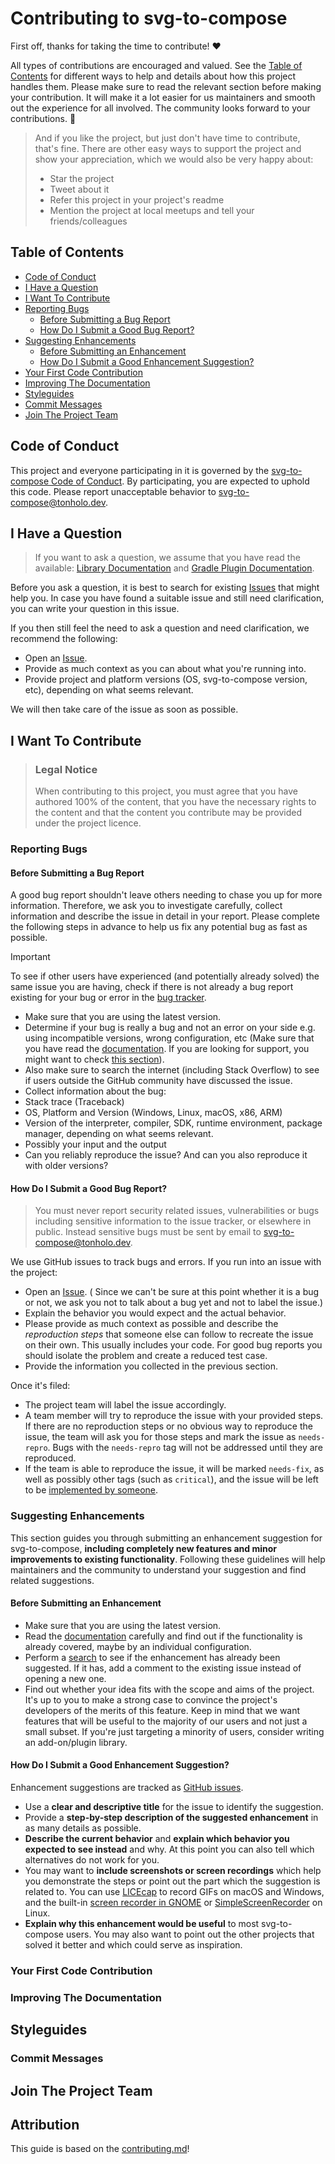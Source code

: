 <!-- omit toc -->

# Contributing to svg-to-compose

First off, thanks for taking the time to contribute! ❤️

All types of contributions are encouraged and valued. See
the [Table of Contents](#table-of-contents) for different ways to help and
details about how this project handles them. Please make sure to read the
relevant section before making your contribution. It will make it a lot easier
for us maintainers and smooth out the experience for all involved. The community
looks forward to your contributions. 🎉

> And if you like the project, but just don't have time to contribute, that's
> fine. There are other easy ways to support the project and show your
> appreciation, which we would also be very happy about:
> - Star the project
> - Tweet about it
> - Refer this project in your project's readme
> - Mention the project at local meetups and tell your friends/colleagues

<!-- omit toc -->

## Table of Contents

* [Code of Conduct](#code-of-conduct)
* [I Have a Question](#i-have-a-question)
* [I Want To Contribute](#i-want-to-contribute)
* [Reporting Bugs](#reporting-bugs)
    * [Before Submitting a Bug Report](#before-submitting-a-bug-report)
    * [How Do I Submit a Good Bug Report?](#how-do-i-submit-a-good-bug-report)
* [Suggesting Enhancements](#suggesting-enhancements)
    * [Before Submitting an Enhancement](#before-submitting-an-enhancement)
    * [How Do I Submit a Good Enhancement Suggestion?](#how-do-i-submit-a-good-enhancement-suggestion)
* [Your First Code Contribution](#your-first-code-contribution)
* [Improving The Documentation](#improving-the-documentation)
* [Styleguides](#styleguides)
* [Commit Messages](#commit-messages)
* [Join The Project Team](#join-the-project-team)

## Code of Conduct

This project and everyone participating in it is governed by the
[svg-to-compose Code of Conduct](https://github.com/rafaeltonholo/svg-to-compose/blob//CODE_OF_CONDUCT.md).
By participating, you are expected to uphold this code. Please report
unacceptable behavior
to [svg-to-compose@tonholo.dev](mailto:svg-to-compose@tonholo.dev).

## I Have a Question

> If you want to ask a question, we assume that you have read the
> available: [Library Documentation](./svg-to-compose)
> and [Gradle Plugin Documentation](/svg-to-compose-gradle-plugin).

Before you ask a question, it is best to search for
existing [Issues](https://github.com/rafaeltonholo/svg-to-compose/issues) that
might help you. In case you have found a suitable issue and still need
clarification, you can write your question in this issue.

If you then still feel the need to ask a question and need clarification, we
recommend the following:

- Open an [Issue](https://github.com/rafaeltonholo/svg-to-compose/issues/new).
- Provide as much context as you can about what you're running into.
- Provide project and platform versions (OS, svg-to-compose version, etc),
  depending on what seems relevant.

We will then take care of the issue as soon as possible.

## I Want To Contribute

> ### Legal Notice
> When contributing to this project, you must agree that you have authored 100%
> of the content, that you have the necessary rights to the content and that the
> content you contribute may be provided under the project licence.

### Reporting Bugs

#### Before Submitting a Bug Report

A good bug report shouldn't leave others needing to chase you up for more
information. Therefore, we ask you to investigate carefully, collect information
and describe the issue in detail in your report. Please complete the following
steps in advance to help us fix any potential bug as fast as possible.

> [!IMPORTANT]
> To see if other users have experienced (and potentially already solved) the
  same issue you are having, check if there is not already a bug report existing
  for your bug or error in
  the [bug tracker](https://github.com/rafaeltonholo/svg-to-compose/issues?q=label%3Abug).

 
- Make sure that you are using the latest version.
- Determine if your bug is really a bug and not an error on your side e.g. using
  incompatible versions, wrong configuration, etc (Make sure that you have read
  the [documentation](https://github.com/rafaeltonholo/svg-to-compose). If you
  are looking for support, you might want to
  check [this section](#i-have-a-question)).
- Also make sure to search the internet (including Stack Overflow) to see if
  users outside the GitHub community have discussed the issue.
- Collect information about the bug:
- Stack trace (Traceback)
- OS, Platform and Version (Windows, Linux, macOS, x86, ARM)
- Version of the interpreter, compiler, SDK, runtime environment, package
  manager, depending on what seems relevant.
- Possibly your input and the output
- Can you reliably reproduce the issue? And can you also reproduce it with older
  versions?

#### How Do I Submit a Good Bug Report?

> You must never report security related issues, vulnerabilities or bugs
> including sensitive information to the issue tracker, or elsewhere in public.
> Instead sensitive bugs must be sent by email to <svg-to-compose@tonholo.dev>.
<!-- You may add a PGP key to allow the messages to be sent encrypted as well. -->

We use GitHub issues to track bugs and errors. If you run into an issue with the
project:

- Open an [Issue](https://github.com/rafaeltonholo/svg-to-compose/issues/new). (
  Since we can't be sure at this point whether it is a bug or not, we ask you
  not to talk about a bug yet and not to label the issue.)
- Explain the behavior you would expect and the actual behavior.
- Please provide as much context as possible and describe the *reproduction
  steps* that someone else can follow to recreate the issue on their own. This
  usually includes your code. For good bug reports you should isolate the
  problem and create a reduced test case.
- Provide the information you collected in the previous section.

Once it's filed:

- The project team will label the issue accordingly.
- A team member will try to reproduce the issue with your provided steps. If
  there are no reproduction steps or no obvious way to reproduce the issue, the
  team will ask you for those steps and mark the issue as `needs-repro`. Bugs
  with the `needs-repro` tag will not be addressed until they are reproduced.
- If the team is able to reproduce the issue, it will be marked `needs-fix`, as
  well as possibly other tags (such as `critical`), and the issue will be left
  to be [implemented by someone](#your-first-code-contribution).

<!-- You might want to create an issue template for bugs and errors that can be used as a guide and that defines the structure of the information to be included. If you do so, reference it here in the description. -->

### Suggesting Enhancements

This section guides you through submitting an enhancement suggestion for
svg-to-compose, **including completely new features and minor improvements to
existing functionality**. Following these guidelines will help maintainers and
the community to understand your suggestion and find related suggestions.

#### Before Submitting an Enhancement

- Make sure that you are using the latest version.
- Read the [documentation](https://github.com/rafaeltonholo/svg-to-compose)
  carefully and find out if the functionality is already covered, maybe by an
  individual configuration.
- Perform a [search](https://github.com/rafaeltonholo/svg-to-compose/issues) to
  see if the enhancement has already been suggested. If it has, add a comment to
  the existing issue instead of opening a new one.
- Find out whether your idea fits with the scope and aims of the project. It's
  up to you to make a strong case to convince the project's developers of the
  merits of this feature. Keep in mind that we want features that will be useful
  to the majority of our users and not just a small subset. If you're just
  targeting a minority of users, consider writing an add-on/plugin library.

#### How Do I Submit a Good Enhancement Suggestion?

Enhancement suggestions are tracked
as [GitHub issues](https://github.com/rafaeltonholo/svg-to-compose/issues).

- Use a **clear and descriptive title** for the issue to identify the
  suggestion.
- Provide a **step-by-step description of the suggested enhancement** in as many
  details as possible.
- **Describe the current behavior** and **explain which behavior you expected to
  see instead** and why. At this point you can also tell which alternatives do
  not work for you.
- You may want to **include screenshots or screen recordings** which help you
  demonstrate the steps or point out the part which the suggestion is related
  to. You can use [LICEcap](https://www.cockos.com/licecap/) to record GIFs on
  macOS and Windows, and the
  built-in [screen recorder in GNOME](https://help.gnome.org/users/gnome-help/stable/screen-shot-record.html.en)
  or [SimpleScreenRecorder](https://github.com/MaartenBaert/ssr) on
  Linux. <!-- this should only be included if the project has a GUI -->
- **Explain why this enhancement would be useful** to most svg-to-compose users.
  You may also want to point out the other projects that solved it better and
  which could serve as inspiration.

<!-- You might want to create an issue template for enhancement suggestions that can be used as a guide and that defines the structure of the information to be included. If you do so, reference it here in the description. -->

### Your First Code Contribution

<!-- TODO
include Setup of env, IDE and typical getting started instructions?

-->

### Improving The Documentation

<!-- TODO
Updating, improving and correcting the documentation

-->

## Styleguides

### Commit Messages

<!-- TODO

-->

## Join The Project Team

<!-- TODO -->

## Attribution

This guide is based on the [contributing.md](https://contributing.md/generator)!
